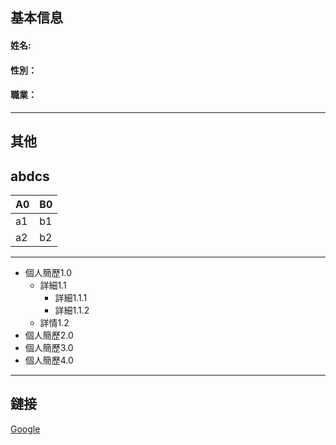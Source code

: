 ## 基本信息
#### 姓名:
#### 性別：
#### 職業：
---
## 其他
abdcs 
---
| A0 | B0 |
----|---- 
| a1 | b1 |
| a2 | b2 |
---
- 個人簡歷1.0
    - 詳細1.1
        - 詳細1.1.1
        - 詳細1.1.2
    - 詳情1.2
- 個人簡歷2.0
- 個人簡歷3.0
- 個人簡歷4.0
---
## 鏈接

[Google](https://www.google.co.jp/)